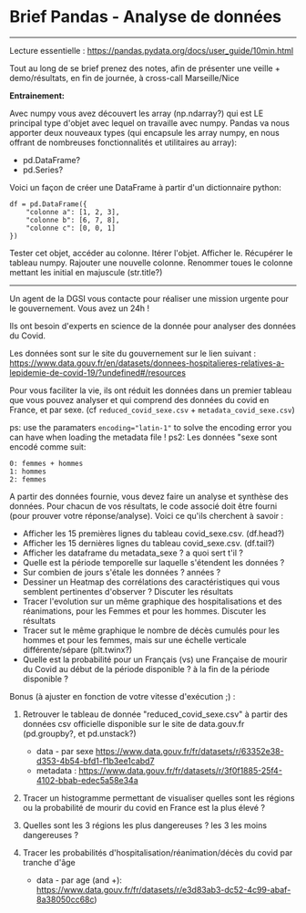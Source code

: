 # Brief Pandas - Analyse de données 

---

Lecture essentielle : https://pandas.pydata.org/docs/user_guide/10min.html

Tout au long de se brief prenez des notes, afin de présenter une veille + demo/résultats, en fin de journée, à cross-call Marseille/Nice

**Entrainement:**

Avec numpy vous avez découvert les array (np.ndarray?) qui est LE principal type d'objet avec lequel on travaille avec numpy.
Pandas va nous apporter deux nouveaux types (qui encapsule les array numpy, en nous offrant de nombreuses fonctionnalités et utilitaires au array):
- pd.DataFrame?
- pd.Series?

Voici un façon de créer une DataFrame à partir d'un dictionnaire python:
```
df = pd.DataFrame({
    "colonne a": [1, 2, 3],
    "colonne b": [6, 7, 8],
    "colonne c": [0, 0, 1]
})
```


Tester cet objet, accéder au colonne. Itérer l'objet. Afficher le. Récupérer le tableau numpy. Rajouter une nouvelle colonne. Renommer toues le colonne mettant les initial en majuscule (str.title?)

---

Un agent de la DGSI vous contacte pour réaliser une mission urgente pour le gouvernement. Vous avez un 24h !

Ils ont besoin d'experts en science de la donnée pour analyser des données du Covid.

Les données sont sur le site du gouvernement sur le lien suivant : https://www.data.gouv.fr/en/datasets/donnees-hospitalieres-relatives-a-lepidemie-de-covid-19/?undefined#/resources

Pour vous faciliter la vie, ils ont réduit les données dans un premier tableau que vous pouvez analyser et qui comprend des données du covid en France, et par sexe.
(cf `reduced_covid_sexe.csv` + `metadata_covid_sexe.csv`)

ps: use the paramaters `encoding="latin-1"` to solve the encoding error you can have when loading the metadata file !
ps2: Les données "sexe sont encodé comme suit:
```
0: femmes + hommes                                                                                                                                                                                      
1: hommes                                                                                                                                                                                                  
2: femmes
```

A partir des données fournie, vous devez faire un analyse et synthèse des données. Pour chacun de vos résultats, le code associé doit être fourni (pour prouver votre réponse/analyse).
Voici ce qu'ils cherchent à savoir :
- Afficher les 15 premières lignes du tableau covid_sexe.csv. (df.head?)
- Afficher les 15 dernières lignes du tableau covid_sexe.csv. (df.tail?)
- Afficher les dataframe du metadata_sexe ? a quoi sert t'il ?
- Quelle est la période temporelle sur laquelle s'étendent les données ?
- Sur combien de jours s'étale les données ? années ?
- Dessiner un Heatmap des corrélations des caractéristiques qui vous semblent pertinentes d'observer ? Discuter les résultats
- Tracer l'evolution sur un même graphique des hospitalisations et des réanimations, pour les Femmes et pour les hommes. Discuter les résultats
- Tracer sut le même graphique le nombre de décès cumulés pour les hommes et pour les femmes, mais sur une échelle verticale différente/sépare (plt.twinx?)
- Quelle est la probabilité pour un Français (vs) une Française de mourir du Covid au début de la période disponible ? à la fin de la période disponible ?


Bonus (à ajuster en fonction de votre vitesse d'exécution ;) :

1. Retrouver le tableau de donnée "reduced_covid_sexe.csv" à partir des données csv officielle disponible sur le site de data.gouv.fr (pd.groupby?, et pd.unstack?)
    - data - par sexe https://www.data.gouv.fr/fr/datasets/r/63352e38-d353-4b54-bfd1-f1b3ee1cabd7
    - metadata : https://www.data.gouv.fr/fr/datasets/r/3f0f1885-25f4-4102-bbab-edec5a58e34a

2. Tracer un histogramme permettant de visualiser quelles sont les régions ou la probabilité de mourir du covid en France est la plus élevé ?

3. Quelles sont les 3 régions les plus dangereuses ? les 3 les moins dangereuses ?

4. Tracer les probabilités d'hospitalisation/réanimation/décès du covid par tranche d'âge
    - data - par age (and +): https://www.data.gouv.fr/fr/datasets/r/e3d83ab3-dc52-4c99-abaf-8a38050cc68c)

